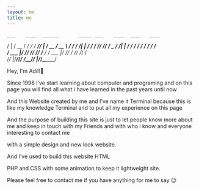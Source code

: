 ```yaml
---
layout: me
title: me
---
```

    ___    ____  ______       _____ ___    ____  ____   ____
   /   |  / __ \/  _/ /      / ___//   |  / __ \/ __ \ /  _/
  / /| | / / / // // /       \__ \/ /| | / / / / / / / / /  
 / ___ |/ /_/ // // /___    ___/ / ___ |/ /_/ / /_/ /_/ /   
/_/  |_/_____/___/_____/   /____/_/  |_/_____/\___\_\___/   


Hey, I'm Adil!👋

Since 1998 I’ve start learning about computer and programing and on this page you will find all what i have learned in the past years until now

And this Website created by me and I’ve name it Terminal because this is like my knowledge Terminal and to put all my experience on this page

And the purpose of building this site is just to let people know more about me and keep in touch with my Friends and with who i know and everyone interesting to contact me

with a simple design and new look website.

And I’ve used to build this website HTML

PHP and CSS with some animation to keep it lightweight site.

Please feel free to contact me if you have anything for me to say 😉
